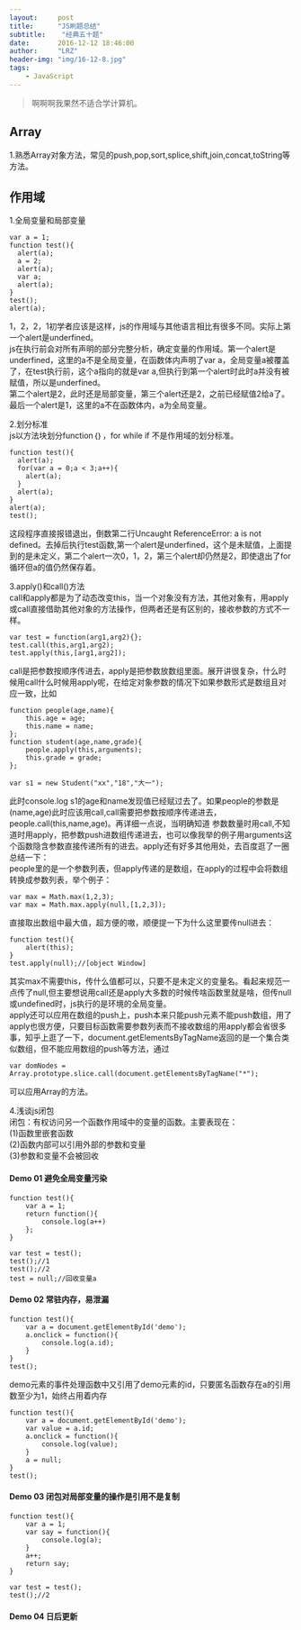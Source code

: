 ```yaml
---
layout:     post
title:      "JS刷题总结"
subtitle:    "经典五十题"
date:       2016-12-12 18:46:00
author:     "LRZ"
header-img: "img/16-12-8.jpg"
tags:
    - JavaScript
---
```

>啊啊啊我果然不适合学计算机。  


## Array  

1.熟悉Array对象方法，常见的push,pop,sort,splice,shift,join,concat,toString等方法。  


## 作用域  

1.全局变量和局部变量  

    var a = 1;  
    function test(){
	  alert(a);
	  a = 2;
	  alert(a);
	  var a;
	  alert(a);
	}
	test();
	alert(a);  


1，2，2，1初学者应该是这样，js的作用域与其他语言相比有很多不同。实际上第一个alert是underfined。  
js在执行前会对所有声明的部分完整分析，确定变量的作用域。第一个alert是underfined，这里的a不是全局变量，在函数体内声明了var a，全局变量a被覆盖了，在test执行前，这个a指向的就是var a,但执行到第一个alert时此时a并没有被赋值，所以是underfined。  
第二个alert是2，此时还是局部变量，第三个alert还是2，之前已经赋值2给a了。最后一个alert是1，这里的a不在函数体内，a为全局变量。  

2.划分标准  
js以方法块划分function｛｝，for while if 不是作用域的划分标准。  

	function test(){
	  alert(a);
	  for(var a = 0;a < 3;a++){
	    alert(a);
	  }
	  alert(a);
	}
	alert(a);
	test();  	  

这段程序直接报错退出，倒数第二行Uncaught ReferenceError: a is not defined。去掉后执行test函数,第一个alert是underfined，这个是未赋值，上面提到的是未定义，第二个alert一次0，1，2，第三个alert却仍然是2，即使退出了for循环但a的值仍然保存着。    

3.apply()和call()方法  
call和apply都是为了动态改变this，当一个对象没有方法，其他对象有，用apply或call直接借助其他对象的方法操作，但两者还是有区别的，接收参数的方式不一样。

	var test = function(arg1,arg2){};
	test.call(this,arg1,arg2);
	test.apply(this,[arg1,arg2]);  



call是把参数按顺序传进去，apply是把参数放数组里面。展开讲很复杂，什么时候用call什么时候用apply呢，在给定对象参数的情况下如果参数形式是数组且对应一致，比如

	function people(age,name){
		this.age = age;
		this.name = name;
	};
	function student(age,name,grade){
		people.apply(this,arguments);
		this.grade = grade;
	};

	var s1 = new Student("xx","18","大一");  


此时console.log s1的age和name发现值已经赋过去了。如果people的参数是(name,age)此时应该用call,call需要把参数按顺序传递进去，people.call(this,name,age)。再详细一点说，当明确知道
参数数量时用call,不知道时用apply，把参数push进数组传递进去，也可以像我举的例子用arguments这个函数隐含参数直接传递所有的进去。apply还有好多其他用处，去百度逛了一圈总结一下：  
people里的是一个参数列表，但apply传递的是数组，在apply的过程中会将数组转换成参数列表，举个例子：  

	var max = Math.max(1,2,3);
	var max = Math.max.apply(null,[1,2,3]);	  


直接取出数组中最大值，超方便的嗷，顺便提一下为什么这里要传null进去：

	function test(){
		alert(this);
	}
	test.apply(null);//[object Window]  


其实max不需要this，传什么值都可以，只要不是未定义的变量名。看起来规范一点传了null,但主要想说用call还是apply大多数的时候传啥函数里就是啥，但传null或undefined时，js执行的是环境的全局变量。  
apply还可以应用在数组的push上，push本来只能push元素不能push数组，用了apply也很方便，只要目标函数需要参数列表而不接收数组的用apply都会省很多事，知乎上逛了一下，document.getElementsByTagName返回的是一个集合类似数组，但不能应用数组的push等方法，通过	  

	var domNodes = Array.prototype.slice.call(document.getElementsByTagName("*");


可以应用Array的方法。  

4.浅谈js闭包  
闭包：有权访问另一个函数作用域中的变量的函数。主要表现在：  
(1)函数里嵌套函数  
(2)函数内部可以引用外部的参数和变量  
(3)参数和变量不会被回收  
#### Demo 01 避免全局变量污染  
	function test(){
		var a = 1;
		return function(){
			console.log(a++)
		};
	}

	var test = test();
	test();//1
	test();//2
	test = null;//回收变量a

#### Demo 02 常驻内存，易泄漏
	function test(){
		var a = document.getElementById('demo');
		a.onclick = function(){
			console.log(a.id);
		}
	}
	test();

demo元素的事件处理函数中又引用了demo元素的id，只要匿名函数存在a的引用数至少为1，始终占用着内存	  

	function test(){
		var a = document.getElementById('demo');
		var value = a.id;
		a.onclick = function(){
			console.log(value);
		}
		a = null;
	}
	test();

#### Demo 03 闭包对局部变量的操作是引用不是复制  
	function test(){
		var a = 1;
		var say = function(){
			console.log(a);
		}
		a++;
		return say;
	}

	var test = test();
	test();//2

#### Demo 04 日后更新
